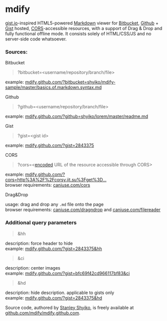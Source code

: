 # mdify

[gist.io](http://gist.io)-inspired HTML5-powered [Markdown](http://daringfireball.net/projects/markdown) viewer for [Bitbucket](https://bitbucket.org), [Github](https://github.com) + [Gist](https://gist.github.com) hosted, [CORS](http://en.wikipedia.org/wiki/Cross-origin_resource_sharing)-accessible resources, with a support of Drag & Drop and fully functional offline mode. It consists solely of HTML/CSS/JS and no server-side code whatsoever.

### Sources:

Bitbucket

> ?bitbucket=&lt;username/repository/branch/file&gt;

example: [mdify.github.com/?bitbucket=shyiko/mdify-sample/master/basics.of.markdown.syntax.md](localhost:8000/?bitbucket=shyiko/mdify-sample/master/basics.of.markdown.syntax.md)

Github

> ?github=&lt;username/repository/branch/file&gt;

example: [mdify.github.com/?github=shyiko/lorem/master/readme.md](localhost:8000/?github=shyiko/lorem/master/readme.md)

Gist

> ?gist=&lt;gist id&gt;

example: [mdify.github.com/?gist=2843375](localhost:8000/?gist=2843375)

CORS

> ?cors=&lt;[encoded](http://www.freeformatter.com/url-encoder.html) URL of the resource accessible through CORS&gt;

example: [mdify.github.com/?cors=http%3A%2F%2Fcorsy.jit.su%3Fget%3D...](localhost:8000/?cors=http%3A%2F%2Fcorsy.jit.su%3Fget%3Dhttp%3A%2F%2Fpastebin.com%2Fraw.php%3Fi%3DHkNtAGFw)<br/>
browser requirements: [caniuse.com/cors](http://caniuse.com/cors)

Drag&Drop

usage: drag and drop any `.md` file onto the page<br/>
browser requirements: [caniuse.com/dragndrop](http://caniuse.com/dragndrop) and [caniuse.com/filereader](http://caniuse.com/filereader)

### Additional query parameters

> &hh

description: force header to hide<br/>
example: [mdify.github.com/?gist=2843375&hh](localhost:8000/?gist=2843375&hh)

> &ci

description: center images<br/>
example: [mdify.github.com/?gist=bfc69f42cd966117bf83&ci](localhost:8000/?gist=bfc69f42cd966117bf83&ci)

> &hd

description: hide description. applicable to gists only<br/>
example: [mdify.github.com/?gist=2843375&hd](localhost:8000/?gist=2843375&hd)

Source code, authored by [Stanley Shyiko](http://twitter.com/shyiko), is freely available at [github.com/mdify/mdify.github.com](https://github.com/mdify/mdify.github.com/tree/develop).

